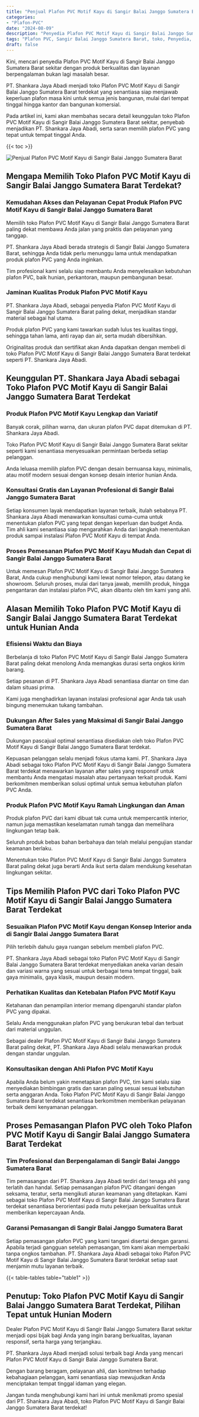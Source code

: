 ```yaml
---
title: "Penjual Plafon PVC Motif Kayu di Sangir Balai Janggo Sumatera Barat"
categories: 
- "Plafon-PVC"
date: "2024-08-09"
description: "Penyedia Plafon PVC Motif Kayu di Sangir Balai Janggo Sumatera Barat bagi hunian, kantor, serta gerai. Plafon terbaik, beragam motif, pilihan warna elegan, dengan servis penempatan ditangani oleh tenaga ahli berpengalaman serta garansi resmi!|Servis penjualan Plafon PVC Motif Kayu di Sangir Balai Janggo Sumatera Barat untuk kebutuhan rumah, perkantoran, maupun ritel, beserta plafon terbaik dan pemasangan oleh tim ahli dan kepastian resmi.|Pilihan Plafon PVC Motif Kayu di Sangir Balai Janggo Sumatera Barat yang andal bagi tempat tinggal, kantor, dan gerai, dengan plafon unggulan dan pemasangan ditangani oleh tenaga ahli ahli dan kepastian resmi.|Distribusi Plafon PVC Motif Kayu di Sangir Balai Janggo Sumatera Barat untuk tempat tinggal, office, dan toko, beserta material terbaik dan pemasangan oleh teknisi profesional, lengkap beserta kepastian resmi.}"
tags: "Plafon PVC, Sangir Balai Janggo Sumatera Barat, toko, Penyedia, distributor"
draft: false
---
```


Kini, mencari penyedia Plafon PVC Motif Kayu di Sangir Balai Janggo Sumatera Barat sekitar dengan produk berkualitas dan layanan berpengalaman bukan lagi masalah besar.

PT. Shankara Jaya Abadi menjadi toko Plafon PVC Motif Kayu di Sangir Balai Janggo Sumatera Barat terdekat yang senantiasa siap menjawab keperluan plafon masa kini untuk semua jenis bangunan, mulai dari tempat tinggal hingga kantor dan bangunan komersial.

Pada artikel ini, kami akan membahas secara detail keunggulan toko Plafon PVC Motif Kayu di Sangir Balai Janggo Sumatera Barat sekitar, penyebab menjadikan PT. Shankara Jaya Abadi, serta saran memilih plafon PVC yang tepat untuk tempat tinggal Anda.

{{< toc >}}

![Penjual Plafon PVC Motif Kayu di Sangir Balai Janggo Sumatera Barat](/images/Plafon-PVC/Penjual-Plafon-PVC-Motif-Kayu-di-Sangir-Balai-Janggo-Sumatera-Barat.png)


## Mengapa Memilih Toko Plafon PVC Motif Kayu di Sangir Balai Janggo Sumatera Barat Terdekat?

### Kemudahan Akses dan Pelayanan Cepat Produk Plafon PVC Motif Kayu di Sangir Balai Janggo Sumatera Barat

Memilih toko Plafon PVC Motif Kayu di Sangir Balai Janggo Sumatera Barat paling dekat membawa Anda jalan yang praktis dan pelayanan yang tanggap.

PT. Shankara Jaya Abadi berada strategis di Sangir Balai Janggo Sumatera Barat, sehingga Anda tidak perlu menunggu lama untuk mendapatkan produk plafon PVC yang Anda inginkan.

Tim profesional kami selalu siap membantu Anda menyelesaikan kebutuhan plafon PVC, baik hunian, perkantoran, maupun pembangunan besar.

### Jaminan Kualitas Produk Plafon PVC Motif Kayu

PT. Shankara Jaya Abadi, sebagai penyedia Plafon PVC Motif Kayu di Sangir Balai Janggo Sumatera Barat paling dekat, menjadikan standar material sebagai hal utama.

Produk plafon PVC yang kami tawarkan sudah lulus tes kualitas tinggi, sehingga tahan lama, anti rayap dan air, serta mudah dibersihkan.

Originalitas produk dan sertifikat akan Anda dapatkan dengan membeli di toko Plafon PVC Motif Kayu di Sangir Balai Janggo Sumatera Barat terdekat seperti PT. Shankara Jaya Abadi.

## Keunggulan PT. Shankara Jaya Abadi sebagai Toko Plafon PVC Motif Kayu di Sangir Balai Janggo Sumatera Barat Terdekat

### Produk Plafon PVC Motif Kayu Lengkap dan Variatif

Banyak corak, pilihan warna, dan ukuran plafon PVC dapat ditemukan di PT. Shankara Jaya Abadi.

Toko Plafon PVC Motif Kayu di Sangir Balai Janggo Sumatera Barat sekitar seperti kami senantiasa menyesuaikan permintaan berbeda setiap pelanggan.

Anda leluasa memilih plafon PVC dengan desain bernuansa kayu, minimalis, atau motif modern sesuai dengan konsep desain interior hunian Anda.

### Konsultasi Gratis dan Layanan Profesional di Sangir Balai Janggo Sumatera Barat

Setiap konsumen layak mendapatkan layanan terbaik, itulah sebabnya PT. Shankara Jaya Abadi menawarkan konsultasi cuma-cuma untuk menentukan plafon PVC yang tepat dengan keperluan dan budget Anda. Tim ahli kami senantiasa siap mengarahkan Anda dari langkah menentukan produk sampai instalasi Plafon PVC Motif Kayu di tempat Anda.

### Proses Pemesanan Plafon PVC Motif Kayu Mudah dan Cepat di Sangir Balai Janggo Sumatera Barat

Untuk memesan Plafon PVC Motif Kayu di Sangir Balai Janggo Sumatera Barat, Anda cukup menghubungi kami lewat nomor telepon, atau datang ke showroom. Seluruh proses, mulai dari tanya jawab, memilih produk, hingga pengantaran dan instalasi plafon PVC, akan dibantu oleh tim kami yang ahli.

## Alasan Memilih Toko Plafon PVC Motif Kayu di Sangir Balai Janggo Sumatera Barat Terdekat untuk Hunian Anda

### Efisiensi Waktu dan Biaya

Berbelanja di toko Plafon PVC Motif Kayu di Sangir Balai Janggo Sumatera Barat paling dekat menolong Anda memangkas durasi serta ongkos kirim barang.

Setiap pesanan di PT. Shankara Jaya Abadi senantiasa diantar on time dan dalam situasi prima.

Kami juga menghadirkan layanan instalasi profesional agar Anda tak usah bingung menemukan tukang tambahan.

### Dukungan After Sales yang Maksimal di Sangir Balai Janggo Sumatera Barat

Dukungan pascajual optimal senantiasa disediakan oleh toko Plafon PVC Motif Kayu di Sangir Balai Janggo Sumatera Barat terdekat.

Kepuasan pelanggan selalu menjadi fokus utama kami. PT. Shankara Jaya Abadi sebagai toko Plafon PVC Motif Kayu di Sangir Balai Janggo Sumatera Barat terdekat menawarkan layanan after sales yang responsif untuk membantu Anda mengatasi masalah atau pertanyaan terkait produk. Kami berkomitmen memberikan solusi optimal untuk semua kebutuhan plafon PVC Anda.

### Produk Plafon PVC Motif Kayu Ramah Lingkungan dan Aman

Produk plafon PVC dari kami dibuat tak cuma untuk mempercantik interior, namun juga memastikan keselamatan rumah tangga dan memelihara lingkungan tetap baik.

Seluruh produk bebas bahan berbahaya dan telah melalui pengujian standar keamanan berlaku.

Menentukan toko Plafon PVC Motif Kayu di Sangir Balai Janggo Sumatera Barat paling dekat juga berarti Anda ikut serta dalam mendukung kesehatan lingkungan sekitar.

## Tips Memilih Plafon PVC dari Toko Plafon PVC Motif Kayu di Sangir Balai Janggo Sumatera Barat Terdekat

### Sesuaikan Plafon PVC Motif Kayu dengan Konsep Interior anda di Sangir Balai Janggo Sumatera Barat

Pilih terlebih dahulu gaya ruangan sebelum membeli plafon PVC.

PT. Shankara Jaya Abadi sebagai toko Plafon PVC Motif Kayu di Sangir Balai Janggo Sumatera Barat terdekat menyediakan aneka varian desain dan variasi warna yang sesuai untuk berbagai tema tempat tinggal, baik gaya minimalis, gaya klasik, maupun desain modern.

### Perhatikan Kualitas dan Ketebalan Plafon PVC Motif Kayu

Ketahanan dan penampilan interior memang dipengaruhi standar plafon PVC yang dipakai.

Selalu Anda menggunakan plafon PVC yang berukuran tebal dan terbuat dari material unggulan.

Sebagai dealer Plafon PVC Motif Kayu di Sangir Balai Janggo Sumatera Barat paling dekat, PT. Shankara Jaya Abadi selalu menawarkan produk dengan standar unggulan.

### Konsultasikan dengan Ahli Plafon PVC Motif Kayu

Apabila Anda belum yakin menetapkan plafon PVC, tim kami selalu siap menyediakan bimbingan gratis dan saran paling sesuai sesuai kebutuhan serta anggaran Anda. Toko Plafon PVC Motif Kayu di Sangir Balai Janggo Sumatera Barat terdekat senantiasa berkomitmen memberikan pelayanan terbaik demi kenyamanan pelanggan.

## Proses Pemasangan Plafon PVC oleh Toko Plafon PVC Motif Kayu di Sangir Balai Janggo Sumatera Barat Terdekat

### Tim Profesional dan Berpengalaman di Sangir Balai Janggo Sumatera Barat

Tim pemasangan dari PT. Shankara Jaya Abadi terdiri dari tenaga ahli yang terlatih dan handal. Setiap pemasangan plafon PVC ditangani dengan seksama, teratur, serta mengikuti aturan keamanan yang ditetapkan. Kami sebagai toko Plafon PVC Motif Kayu di Sangir Balai Janggo Sumatera Barat terdekat senantiasa berorientasi pada mutu pekerjaan berkualitas untuk memberikan kepercayaan Anda.

### Garansi Pemasangan di Sangir Balai Janggo Sumatera Barat

Setiap pemasangan plafon PVC yang kami tangani disertai dengan garansi. Apabila terjadi gangguan setelah pemasangan, tim kami akan memperbaiki tanpa ongkos tambahan. PT. Shankara Jaya Abadi sebagai toko Plafon PVC Motif Kayu di Sangir Balai Janggo Sumatera Barat terdekat setiap saat menjamin mutu layanan terbaik.

{{< table-tables table="table1" >}}

## Penutup: Toko Plafon PVC Motif Kayu di Sangir Balai Janggo Sumatera Barat Terdekat, Pilihan Tepat untuk Hunian Modern

Dealer Plafon PVC Motif Kayu di Sangir Balai Janggo Sumatera Barat sekitar menjadi opsi bijak bagi Anda yang ingin barang berkualitas, layanan responsif, serta harga yang terjangkau.

PT. Shankara Jaya Abadi menjadi solusi terbaik bagi Anda yang mencari Plafon PVC Motif Kayu di Sangir Balai Janggo Sumatera Barat.

Dengan barang beragam, pelayanan ahli, dan komitmen terhadap kebahagiaan pelanggan, kami senantiasa siap mewujudkan Anda menciptakan tempat tinggal idaman yang elegan.

Jangan tunda menghubungi kami hari ini untuk menikmati promo spesial dari PT. Shankara Jaya Abadi, toko Plafon PVC Motif Kayu di Sangir Balai Janggo Sumatera Barat terdekat!